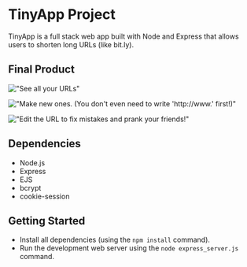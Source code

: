 # TinyApp Project

TinyApp is a full stack web app built with Node and Express that allows users to shorten long URLs (like bit.ly).

## Final Product

!["See all your URLs"](https://github.com/shmootidy/tinyapp/blob/master/docs/urls_index.png?raw=true)

!["Make new ones. (You don't even need to write 'http://www.' first!)"](https://github.com/shmootidy/tinyapp/blob/master/docs/urls_new.png?raw=true)

!["Edit the URL to fix mistakes and prank your friends!"](https://github.com/shmootidy/tinyapp/blob/master/docs/urls_show.png?raw=true)

## Dependencies
- Node.js
- Express
- EJS
- bcrypt
- cookie-session

## Getting Started
- Install all dependencies (using the `npm install` command).
- Run the development web server using the `node express_server.js` command.
